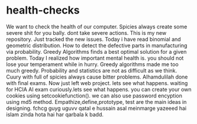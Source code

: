 # health-checks
We want to check the health of our computer.
Spicies always create some severe shit for you bally. dont take severe actions.
This is my new repository.
Just tracked the new issues.
Today i have read binomial and geometric distribution.
How to detect the defective parts in manufacturing via probability.
Greedy Algorithms finds a best optimal solution for a given problem.
Today I realized how important mental health is. you should not lose your temperament while in hurry.
Greedy algorithms made me too much greedy.
Probability and statistics are not as difficult as we think.
Cuury with full of spicies always cause bitter problems.
Alhamdulilah done with final exams. Now just left web project. lets see what happens.
waiting for HCIA AI exam curiously.lets see what happens.
you can create your own cookies using setcookiefunction().
we can also use password encyption using md5 method.
Empathize,define,prototype, test are the main ideas in designing.
fchcg guyg uguvv
qatal e hussain asal meinmarge yazeeed hai islam zinda hota hai har qarbala k badd.

